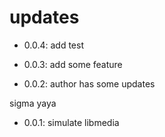 # updates

- 0.0.4: add test

- 0.0.3: add some feature

- 0.0.2: author has some updates

sigma yaya

- 0.0.1: simulate libmedia